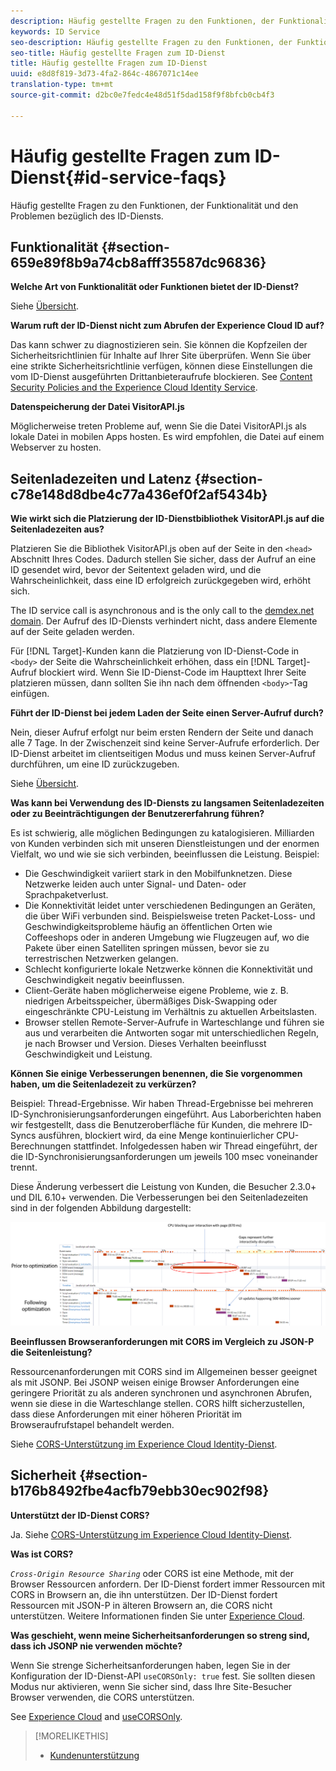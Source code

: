 ```yaml
---
description: Häufig gestellte Fragen zu den Funktionen, der Funktionalität und den Problemen bezüglich des ID-Diensts.
keywords: ID Service
seo-description: Häufig gestellte Fragen zu den Funktionen, der Funktionalität und den Problemen bezüglich des ID-Diensts.
seo-title: Häufig gestellte Fragen zum ID-Dienst
title: Häufig gestellte Fragen zum ID-Dienst
uuid: e8d8f819-3d73-4fa2-864c-4867071c14ee
translation-type: tm+mt
source-git-commit: d2bc0e7fedc4e48d51f5dad158f9f8bfcb0cb4f3

---
```



# Häufig gestellte Fragen zum ID-Dienst{#id-service-faqs}

Häufig gestellte Fragen zu den Funktionen, der Funktionalität und den Problemen bezüglich des ID-Diensts.

## Funktionalität {#section-659e89f8b9a74cb8afff35587dc96836}

**Welche Art von Funktionalität oder Funktionen bietet der ID-Dienst?**

Siehe  [Übersicht](../introduction/overview.md).

**Warum ruft der ID-Dienst nicht zum Abrufen der Experience Cloud ID auf?**

Das kann schwer zu diagnostizieren sein. Sie können die Kopfzeilen der Sicherheitsrichtlinien für Inhalte auf Ihrer Site überprüfen. Wenn Sie über eine strikte Sicherheitsrichtlinie verfügen, können diese Einstellungen die vom ID-Dienst ausgeführten Drittanbieteraufrufe blockieren. See [Content Security Policies and the Experience Cloud Identity Service](../reference/csp.md#concept-968c423a7392479db0a0d821ae9783e3).

**Datenspeicherung der Datei VisitorAPI.js**

Möglicherweise treten Probleme auf, wenn Sie die Datei VisitorAPI.js als lokale Datei in mobilen Apps hosten. Es wird empfohlen, die Datei auf einem Webserver zu hosten.

## Seitenladezeiten und Latenz {#section-c78e148d8dbe4c77a436ef0f2af5434b}

**Wie wirkt sich die Platzierung der ID-Dienstbibliothek VisitorAPI.js auf die Seitenladezeiten aus?**

Platzieren Sie die Bibliothek VisitorAPI.js oben auf der Seite in den `<head>` Abschnitt Ihres Codes. Dadurch stellen Sie sicher, dass der Aufruf an eine ID gesendet wird, bevor der Seitentext geladen wird, und die Wahrscheinlichkeit, dass eine ID erfolgreich zurückgegeben wird, erhöht sich.

The ID service call is asynchronous and is the only call to the [demdex.net domain](https://docs.adobe.com/content/help/de-DE/audience-manager/user-guide/reference/demdex-calls.html). Der Aufruf des ID-Diensts verhindert nicht, dass andere Elemente auf der Seite geladen werden.

Für [!DNL Target]-Kunden kann die Platzierung von ID-Dienst-Code in `<body>` der Seite die Wahrscheinlichkeit erhöhen, dass ein [!DNL Target]-Aufruf blockiert wird. Wenn Sie ID-Dienst-Code im Haupttext Ihrer Seite platzieren müssen, dann sollten Sie ihn nach dem öffnenden `<body>`-Tag einfügen.

**Führt der ID-Dienst bei jedem Laden der Seite einen Server-Aufruf durch?**

Nein, dieser Aufruf erfolgt nur beim ersten Rendern der Seite und danach alle 7 Tage. In der Zwischenzeit sind keine Server-Aufrufe erforderlich. Der ID-Dienst arbeitet im clientseitigen Modus und muss keinen Server-Aufruf durchführen, um eine ID zurückzugeben.

Siehe [Übersicht](../introduction/overview.md).

**Was kann bei Verwendung des ID-Diensts zu langsamen Seitenladezeiten oder zu Beeinträchtigungen der Benutzererfahrung führen?**

Es ist schwierig, alle möglichen Bedingungen zu katalogisieren. Milliarden von Kunden verbinden sich mit unseren Dienstleistungen und der enormen Vielfalt, wo und wie sie sich verbinden, beeinflussen die Leistung. Beispiel:

* Die Geschwindigkeit variiert stark in den Mobilfunknetzen. Diese Netzwerke leiden auch unter Signal- und Daten- oder Sprachpaketverlust.
* Die Konnektivität leidet unter verschiedenen Bedingungen an Geräten, die über WiFi verbunden sind. Beispielsweise treten Packet-Loss- und Geschwindigkeitsprobleme häufig an öffentlichen Orten wie Coffeeshops oder in anderen Umgebung wie Flugzeugen auf, wo die Pakete über einen Satelliten springen müssen, bevor sie zu terrestrischen Netzwerken gelangen.
* Schlecht konfigurierte lokale Netzwerke können die Konnektivität und Geschwindigkeit negativ beeinflussen.
* Client-Geräte haben möglicherweise eigene Probleme, wie z. B. niedrigen Arbeitsspeicher, übermäßiges Disk-Swapping oder eingeschränkte CPU-Leistung im Verhältnis zu aktuellen Arbeitslasten.
* Browser stellen Remote-Server-Aufrufe in Warteschlange und führen sie aus und verarbeiten die Antworten sogar mit unterschiedlichen Regeln, je nach Browser und Version. Dieses Verhalten beeinflusst Geschwindigkeit und Leistung.

**Können Sie einige Verbesserungen benennen, die Sie vorgenommen haben, um die Seitenladezeit zu verkürzen?**

Beispiel: Thread-Ergebnisse. Wir haben Thread-Ergebnisse bei mehreren ID-Synchronisierungsanforderungen eingeführt. Aus Laborberichten haben wir festgestellt, dass die Benutzeroberfläche für Kunden, die mehrere ID-Syncs ausführen, blockiert wird, da eine Menge kontinuierlicher CPU-Berechnungen stattfindet. Infolgedessen haben wir Thread eingeführt, der die ID-Synchronisierungsanforderungen um jeweils 100 msec voneinander trennt.

Diese Änderung verbessert die Leistung von Kunden, die Besucher 2.3.0+ und DIL 6.10+ verwenden. Die Verbesserungen bei den Seitenladezeiten sind in der folgenden Abbildung dargestellt:

![](assets/id_sync_improvements_copy.png)

**Beeinflussen Browseranforderungen mit CORS im Vergleich zu JSON-P die Seitenleistung?**

Ressourcenanforderungen mit CORS sind im Allgemeinen besser geeignet als mit JSONP. Bei JSONP weisen einige Browser Anforderungen eine geringere Priorität zu als anderen synchronen und asynchronen Abrufen, wenn sie diese in die Warteschlange stellen. CORS hilft sicherzustellen, dass diese Anforderungen mit einer höheren Priorität im Browseraufrufstapel behandelt werden.

Siehe [CORS-Unterstützung im Experience Cloud Identity-Dienst](../reference/cors.md#concept-6c280446990d46d88ba9da15d2dcc758).

## Sicherheit {#section-b176b8492fbe4acfb79ebb30ec902f98}

**Unterstützt der ID-Dienst CORS?**

Ja. Siehe [CORS-Unterstützung im Experience Cloud Identity-Dienst](../reference/cors.md#concept-6c280446990d46d88ba9da15d2dcc758).

**Was ist CORS?**

*`Cross-Origin Resource Sharing`* oder CORS ist eine Methode, mit der Browser Ressourcen anfordern. Der ID-Dienst fordert immer Ressourcen mit CORS in Browsern an, die ihn unterstützen. Der ID-Dienst fordert Ressourcen mit JSON-P in älteren Browsern an, die CORS nicht unterstützen. Weitere Informationen finden Sie unter [Experience Cloud](../reference/cors.md#concept-6c280446990d46d88ba9da15d2dcc758).

**Was geschieht, wenn meine Sicherheitsanforderungen so streng sind, dass ich JSONP nie verwenden möchte?**

Wenn Sie strenge Sicherheitsanforderungen haben, legen Sie in der Konfiguration der ID-Dienst-API `useCORSOnly: true` fest. Sie sollten diesen Modus nur aktivieren, wenn Sie sicher sind, dass Ihre Site-Besucher Browser verwenden, die CORS unterstützen.

See [Experience Cloud](../reference/cors.md#concept-6c280446990d46d88ba9da15d2dcc758) and [useCORSOnly](../library/function-vars/use-cors-only.md#reference-8a9a143d838b48d6b23329b84b13e1fa).

>[!MORELIKETHIS]
>
>* [Kundenunterstützung](https://helpx.adobe.com/de/marketing-cloud/contact-support.html)

